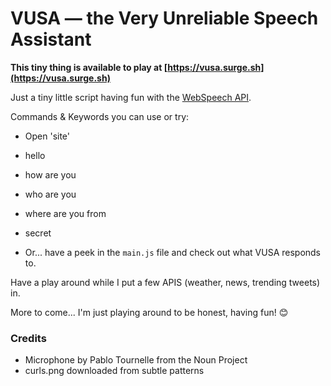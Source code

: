 # VUSA — the Very Unreliable Speech Assistant

**This tiny thing is available to play at [https://vusa.surge.sh](https://vusa.surge.sh)**

Just a tiny little script having fun with the [WebSpeech API](https://developer.mozilla.org/en-US/docs/Web/API/Web_Speech_API).

Commands & Keywords you can use or try:

* Open 'site'
* hello
* how are you
* who are you
* where are you from
* secret

* Or... have a peek in the `main.js` file and check out what VUSA responds to.

Have a play around while I put a few APIS (weather, news, trending tweets) in.

More to come... I'm just playing around to be honest, having fun! 😊

### Credits

* Microphone by Pablo Tournelle from the Noun Project
* curls.png downloaded from subtle patterns
